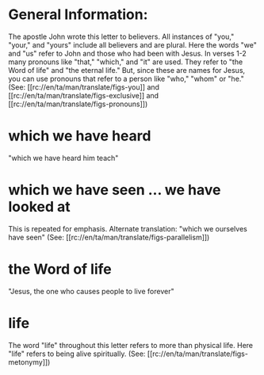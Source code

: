 # General Information:

The apostle John wrote this letter to believers. All instances of "you," "your," and "yours" include all believers and are plural. Here the words "we" and "us" refer to John and those who had been with Jesus. In verses 1-2 many pronouns like "that," "which," and "it" are used. They refer to "the Word of life" and "the eternal life." But, since these are names for Jesus, you can use pronouns that refer to a person like "who," "whom" or "he." (See: [[rc://en/ta/man/translate/figs-you]] and [[rc://en/ta/man/translate/figs-exclusive]] and [[rc://en/ta/man/translate/figs-pronouns]])

# which we have heard

"which we have heard him teach"

# which we have seen ... we have looked at

This is repeated for emphasis. Alternate translation: "which we ourselves have seen" (See: [[rc://en/ta/man/translate/figs-parallelism]])

# the Word of life

"Jesus, the one who causes people to live forever"

# life

The word "life" throughout this letter refers to more than physical life. Here "life" refers to being alive spiritually. (See: [[rc://en/ta/man/translate/figs-metonymy]])

